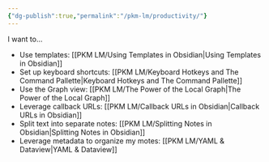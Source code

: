 ```yaml
---
{"dg-publish":true,"permalink":"/pkm-lm/productivity/"}
---
```


I want to...

- Use templates: [[PKM LM/Using Templates in Obsidian\|Using Templates in Obsidian]]
- Set up keyboard shortcuts: [[PKM LM/Keyboard Hotkeys and The Command Pallette\|Keyboard Hotkeys and The Command Pallette]]
- Use the Graph view: [[PKM LM/The Power of the Local Graph\|The Power of the Local Graph]]
- Leverage callback URLs: [[PKM LM/Callback URLs in Obsidian\|Callback URLs in Obsidian]]
- Split text into separate notes: [[PKM LM/Splitting Notes in Obsidian\|Splitting Notes in Obsidian]]
- Leverage metadata to organize my motes: [[PKM LM/YAML & Dataview\|YAML & Dataview]]
